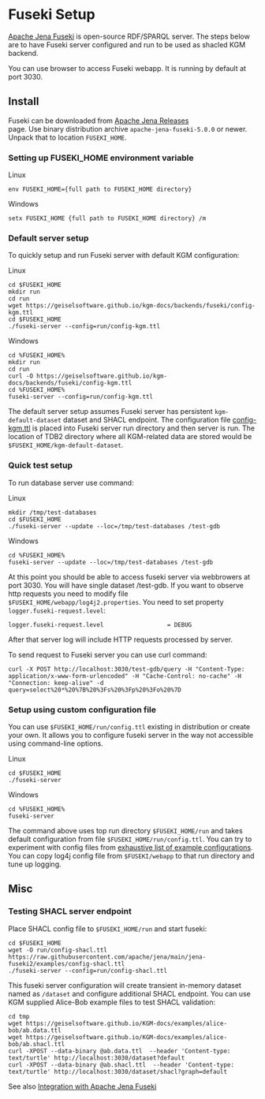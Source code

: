 # Fuseki Setup

[Apache Jena Fuseki](https://jena.apache.org/documentation/fuseki2/) is open-source RDF/SPARQL server. The steps below are to have Fuseki server configured and run to be used as shacled KGM backend.

You can use browser to access Fuseki webapp. It is running by default at port 3030.

## Install

Fuseki can be downloaded from [Apache Jena Releases](https://jena.apache.org/download/index.cgi)<br/> page. Use binary distribution archive `apache-jena-fuseki-5.0.0` or newer. Unpack that to location `FUSEKI_HOME`.

### Setting up FUSEKI_HOME environment variable

Linux
```
env FUSEKI_HOME={full path to FUSEKI_HOME directory}
```
Windows
```
setx FUSEKI_HOME {full path to FUSEKI_HOME directory} /m
```

### Default server setup

To quickly setup and run Fuseki server with default KGM configuration:

Linux
```
cd $FUSEKI_HOME
mkdir run
cd run
wget https://geiselsoftware.github.io/kgm-docs/backends/fuseki/config-kgm.ttl
cd $FUSEKI_HOME
./fuseki-server --config=run/config-kgm.ttl
```
Windows
```
cd %FUSEKI_HOME%
mkdir run
cd run
curl -O https://geiselsoftware.github.io/kgm-docs/backends/fuseki/config-kgm.ttl
cd %FUSEKI_HOME%
fuseki-server --config=run/config-kgm.ttl
```

The default server setup assumes Fuseki server has persistent `kgm-default-dataset` dataset and SHACL endpoint. The configuration file [config-kgm.ttl](/KGM-docs/backends/fuseki/config-kgm.ttl) is placed into Fuseki server run directory and then server is run. The location of TDB2 directory where all K<span/>GM-related data are stored would be `$FUSEKI_HOME/kgm-default-dataset`.

### Quick test setup

To run database server use command:

Linux
```
mkdir /tmp/test-databases
cd $FUSEKI_HOME
./fuseki-server --update --loc=/tmp/test-databases /test-gdb
```
Windows
```
cd %FUSEKI_HOME%
fuseki-server --update --loc=/tmp/test-databases /test-gdb
```

At this point you should be able to access fuseki server via webbrowers at port 3030. You will have single dataset /test-gdb.
If you want to observe http requests you need to modify file `$FUSEKI_HOME/webapp/log4j2.properties`. You need to set property `logger.fuseki-request.level`:

```
logger.fuseki-request.level                  = DEBUG
```

After that server log will include HTTP requests processed by server.


To send request to Fuseki server you can use curl command:

```shell
curl -X POST http://localhost:3030/test-gdb/query -H "Content-Type: application/x-www-form-urlencoded" -H "Cache-Control: no-cache" -H "Connection: keep-alive" -d query=select%20*%20%7B%20%3Fs%20%3Fp%20%3Fo%20%7D
```

### Setup using custom configuration file

You can use `$FUSEKI_HOME/run/config.ttl` existing in distribution or create your own. It allows you to configure fuseki server in the way not accessible using command-line options.

Linux
```
cd $FUSEKI_HOME
./fuseki-server
```
Windows
```
cd %FUSEKI_HOME%
fuseki-server
```

The command above uses top run directory `$FUSEKI_HOME/run` and takes default configuration from file `$FUSEKI_HOME/run/config.ttl`. You can try to experiment with config files from [exhaustive list of example configurations](https://github.com/apache/jena/tree/main/jena-fuseki2/examples). You can copy log4j config file from `$FUSEKI/webapp` to that run directory and tune up logging. 


## Misc


### Testing SHACL server endpoint

Place SHACL config file to `$FUSEKI_HOME/run` and start fuseki:

```
cd $FUSEKI_HOME
wget -O run/config-shacl.ttl https://raw.githubusercontent.com/apache/jena/main/jena-fuseki2/examples/config-shacl.ttl
./fuseki-server --config=run/config-shacl.ttl
```

This fuseki server configuration will create transient in-memory dataset named as `/dataset` and configure additional SHACL endpoint. You can use KGM supplied Alice-Bob example files to test SHACL validation:
```
cd tmp
wget https://geiselsoftware.github.io/KGM-docs/examples/alice-bob/ab.data.ttl
wget https://geiselsoftware.github.io/KGM-docs/examples/alice-bob/ab.shacl.ttl
curl -XPOST --data-binary @ab.data.ttl  --header 'Content-type: text/turtle' http://localhost:3030/dataset?default
curl -XPOST --data-binary @ab.shacl.ttl  --header 'Content-type: text/turtle' http://localhost:3030/dataset/shacl?graph=default
```
See also [Integration with Apache Jena Fuseki](https://jena.apache.org/documentation/shacl/index.html#integration-with-apache-jena-fuseki)


